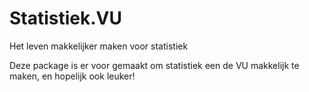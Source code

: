 # Statistiek.VU
Het leven makkelijker maken voor statistiek

Deze package is er voor gemaakt om statistiek een de VU makkelijk te maken, en hopelijk ook leuker! 
